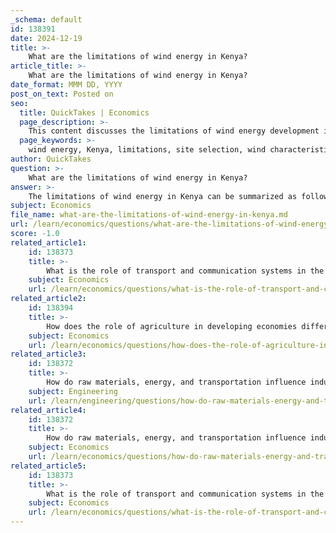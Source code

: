 ```yaml
---
_schema: default
id: 138391
date: 2024-12-19
title: >-
    What are the limitations of wind energy in Kenya?
article_title: >-
    What are the limitations of wind energy in Kenya?
date_format: MMM DD, YYYY
post_on_text: Posted on
seo:
  title: QuickTakes | Economics
  page_description: >-
    This content discusses the limitations of wind energy development in Kenya, including site selection challenges, variable wind characteristics, land and community issues, poor policy implementation, high initial costs, and limited infrastructure.
  page_keywords: >-
    wind energy, Kenya, limitations, site selection, wind characteristics, land issues, community rights, policy implementation, initial costs, infrastructure
author: QuickTakes
question: >-
    What are the limitations of wind energy in Kenya?
answer: >-
    The limitations of wind energy in Kenya can be summarized as follows:\n\n1. **Site Selection Challenges**: Wind potential assessments are site-specific and time-consuming, requiring significant initial investment for careful wind prospecting. This process involves the use of good equipment and quality work, which can be expensive.\n\n2. **Variable Wind Characteristics**: Wind speeds in Kenya vary significantly in both space and time, which complicates the reliability of wind energy generation. This variability can affect the overall efficiency and predictability of wind energy production.\n\n3. **Land and Community Issues**: There have been numerous conflicts over land rights associated with wind energy projects. Many major renewable energy installations have been accused of disregarding community land rights and local livelihood systems. For instance, the Kinangop wind project was halted due to these issues, highlighting the importance of engaging local communities in the planning and implementation of such projects.\n\n4. **Policy Implementation**: The uptake of renewable energy, including wind, has been hindered by poor policy implementation. Although Kenya has made strides towards increasing its renewable energy share, the lack of effective policies can slow down progress and investment in wind energy.\n\n5. **High Initial Costs**: The initial costs associated with wind energy projects, including the need for advanced technology and infrastructure, can be a barrier to development. This financial burden can deter potential investors and slow the growth of the wind energy sector.\n\n6. **Limited Infrastructure**: The existing infrastructure for wind energy may not be sufficient to support large-scale projects, which can limit the potential for expansion and efficiency in energy distribution.\n\nThese limitations present significant challenges to the development of wind energy in Kenya, despite the country's potential for harnessing this renewable resource. Addressing these issues will require coordinated efforts between government, local communities, and private investors to create a more conducive environment for wind energy development.
subject: Economics
file_name: what-are-the-limitations-of-wind-energy-in-kenya.md
url: /learn/economics/questions/what-are-the-limitations-of-wind-energy-in-kenya
score: -1.0
related_article1:
    id: 138373
    title: >-
        What is the role of transport and communication systems in the movement of goods and information?
    subject: Economics
    url: /learn/economics/questions/what-is-the-role-of-transport-and-communication-systems-in-the-movement-of-goods-and-information
related_article2:
    id: 138394
    title: >-
        How does the role of agriculture in developing economies differ from that in developed economies?
    subject: Economics
    url: /learn/economics/questions/how-does-the-role-of-agriculture-in-developing-economies-differ-from-that-in-developed-economies
related_article3:
    id: 138372
    title: >-
        How do raw materials, energy, and transportation influence industrial geography?
    subject: Engineering
    url: /learn/engineering/questions/how-do-raw-materials-energy-and-transportation-influence-industrial-geography
related_article4:
    id: 138372
    title: >-
        How do raw materials, energy, and transportation influence industrial geography?
    subject: Economics
    url: /learn/economics/questions/how-do-raw-materials-energy-and-transportation-influence-industrial-geography
related_article5:
    id: 138373
    title: >-
        What is the role of transport and communication systems in the movement of goods and information?
    subject: Economics
    url: /learn/economics/questions/what-is-the-role-of-transport-and-communication-systems-in-the-movement-of-goods-and-information
---
```


&nbsp;